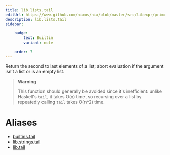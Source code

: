 ```yaml
---
title: lib.lists.tail
editUrl: https://www.github.com/nixos/nix/blob/master/src/libexpr/primops.cc
description: lib.lists.tail
sidebar:

    badge:
        text: Builtin
        variant: note

    order: 7
---
```


Return the second to last elements of a list; abort evaluation if
the argument isn’t a list or is an empty list.

> **Warning**
>
> This function should generally be avoided since it's inefficient:
> unlike Haskell's `tail`, it takes O(n) time, so recursing over a
> list by repeatedly calling `tail` takes O(n^2) time.


# Aliases

- [builtins.tail](/nix-doc-comments/reference/builtins/builtins-tail)
- [lib.strings.tail](/nix-doc-comments/reference/lib/strings/lib-strings-tail)
- [lib.tail](/nix-doc-comments/reference/lib/lib-tail)


